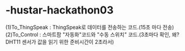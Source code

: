 # -hustar-hackathon03
(1)To_ThingSpeak : ThingSpeak로 데이터를 전송하는 코드.(15초 마다 전송)
(2)To_Control : 스마트팜 "자동화"코드와 "수동 스위치" 코드.(3초마다 확인, 왜? DHT11 센서가 값을 읽기 위한 준비시간이 2초라서)
